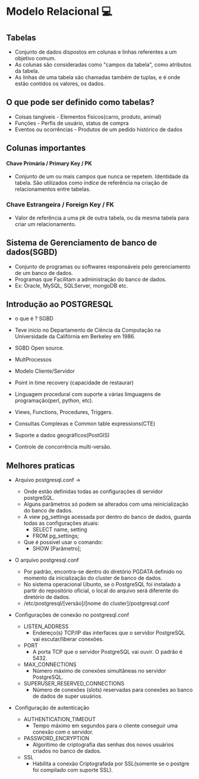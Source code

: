 # Modelo Relacional :computer:

## Tabelas 

* Conjunto de dados dispostos em colunas e linhas referentes a um objetivo comum.
* As colunas são consideradas como "campos da tabela", como atributos da tabela.
* As linhas de uma tabela são chamadas também de tuplas, e é onde estão contidos os valores, os dados.


## O que pode ser definido como tabelas?
* Coisas tangíveis - Elementos físicos(carro, produto, animal)
* Funções - Perfis de usuário, status de compra
* Eventos ou ocorrências - Produtos de um pedido histórico de dados

## Colunas importantes

#### Chave Primária / Primary Key / PK

* Conjunto de um ou mais campos que nunca se repetem. Identidade da tabela. São utilizados como índice de referência na criação de relacionamentos entre tabelas.

### Chave Estrangeira / Foreign Key / FK

* Valor de referência a uma pk de outra tabela, ou da mesma tabela para criar um relacionamento.

## Sistema de Gerenciamento de banco de dados(SGBD)

* Conjunto de programas ou softwares responsáveis pelo gerenciamento de um banco de dados.
* Programas que Facilitam a administração do banco de dados.
* Ex: Oracle, MySQL, SQLServer, mongoDB etc.

## Introdução ao POSTGRESQL

* o que é ? SGBD
* Teve inicio no Departamento de Ciência da Computação na Universidade da Califórnia em Berkeley em 1986.
* SGBD Open source.

* MultProcessos
* Modelo Cliente/Servidor
* Point in time recovery (capacidade de restaurar)
* Linguagem procedural com suporte a várias limguagens de programação(perl, python, etc).
* Views, Functions, Procedures, Triggers.
* Consultas Complexas e Common table expressions(CTE)
* Suporte a dados geográficos(PostGIS)
* Controle de concorrência multi-versão.

## Melhores praticas

* Arquivo postgresql.conf -> 
	- Onde estão definidas todas as configurações di servidor postgreSQL.
	- Alguns parâmetros só podem se alterados com uma reinicialização do banco de dados.
	- A view pg_settings acessada por dentro do banco de dados, guarda todas as configurações atuais:
		 - SELECT name, setting
		 - FROM pg_settings;
	- Que é possivel usar o comando:
		 - SHOW [Parâmetro];

* O arquivo postgresql.conf
	- Por padrão, encontra-se dentro do diretório PGDATA definido no momento da inicialização do cluster de banco de dados.
	- No sistema operacional Ubunto, se o PostgreSQL foi instalado a partir do repositório oficial, o local do arquivo será diferente do diretório de dados.
	- /etc/postgresql/[versão]/[nome do cluster]/postgresql.conf


* Configurações de conexão no postgresql.conf
	- LISTEN_ADDRESS
		- Endereço(s) TCP/IP das interfaces que o servidor PostgreSQL vai escutar/liberar conexões.
	- PORT
		- A porta TCP que o servidor PostgreSQL vai ouvir. O padrão é 5432.
	- MAX_CONNECTIONS
		- Número máximo de conexões simultâneas no servidor PostgreSQL.
	- SUPERUSER_RESERVED_CONNECTIONS
		- Número de conexões (slots) reservadas para conexões ao banco de dados de super usuários.

* Configuração de autenticação
	- AUTHENTICATION_TIMEOUT
		- Tempo máximo em segundos para o cliente conseguir uma conexão com o servidor.
	- PASSWORD_ENCRYPTION
		- Algoritimo de criptografia das senhas dos novos usuários criados no banco de dados.
	- SSL
		- Habilita a conexão Criptografada por SSL(somente se o postgre foi compilado com suporte SSL).
